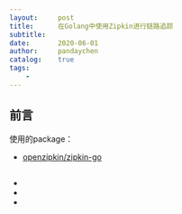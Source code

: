 ```yaml
---
layout:     post
title:      在Golang中使用Zipkin进行链路追踪
subtitle:   
date:       2020-06-01
author:     pandaychen
catalog:    true
tags:
    - 
---
```



##  前言

使用的package：
-   [openzipkin/zipkin-go](https://github.com/openzipkin/zipkin-go)

##  
-   [](https://www.cnblogs.com/chukuang2004/p/6376030.html)
-   [](https://github.com/chukuang2004/gotest/tree/master/zipkin)
-   [](https://www.alibabacloud.com/help/zh/doc-detail/96334.htm)